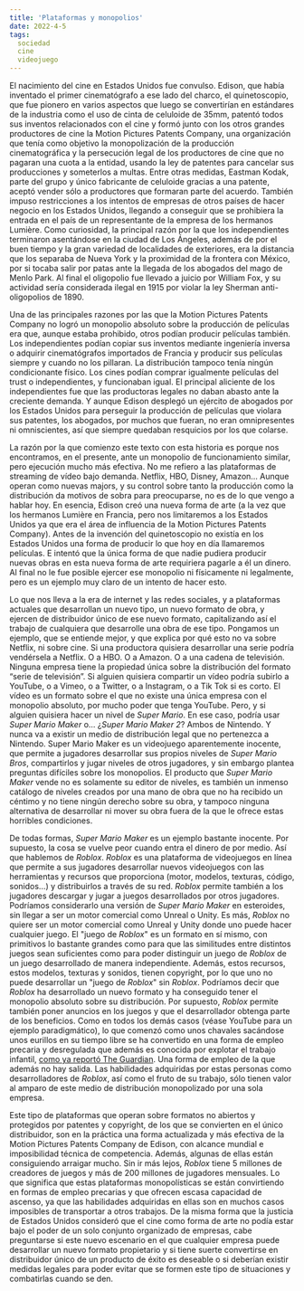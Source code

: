 ```yaml
---
title: 'Plataformas y monopolios'
date: 2022-4-5
tags:
  sociedad
  cine
  videojuego
---
```

El nacimiento del cine en Estados Unidos fue convulso. Edison, que había inventado el primer cinematógrafo a ese lado del charco, el quinetoscopio, que fue pionero en varios aspectos que luego se convertirían en estándares de la industria como el uso de cinta de celuloide de 35mm, patentó todos sus inventos relacionados con el cine y formó junto con los otros grandes productores de cine la Motion Pictures Patents Company, una organización que tenía como objetivo la monopolización de la producción cinematográfica y la persecución legal de los productores de cine que no pagaran una cuota a la entidad, usando la ley de patentes para cancelar sus producciones y someterlos a multas. Entre otras medidas, Eastman Kodak, parte del grupo y único fabricante de celuloide gracias a una patente, aceptó vender sólo a productores que formaran parte del acuerdo. También impuso restricciones a los intentos de empresas de otros países de hacer negocio en los Estados Unidos, llegando a conseguir que se prohibiera la entrada en el país de un representante de la empresa de los hermanos Lumière. Como curiosidad, la principal razón por la que los independientes terminaron asentándose en la ciudad de Los Ángeles, además de por el buen tiempo y la gran variedad de localidades de exteriores, era la distancia que los separaba de Nueva York y la proximidad de la frontera con México, por si tocaba salir por patas ante la llegada de los abogados del mago de Menlo Park. Al final el oligopolio fue llevado a juicio por William Fox, y su actividad sería considerada ilegal en 1915 por violar la ley Sherman anti-oligopolios de 1890.

Una de las principales razones por las que la Motion Pictures Patents Company no logró un monopolio absoluto sobre la producción de películas era que, aunque estaba prohibido, otros podían producir películas también. Los independientes podían copiar sus inventos mediante ingeniería inversa o adquirir cinematógrafos importados de Francia y producir sus películas siempre y cuando no los pillaran. La distribución tampoco tenía ningún condicionante físico. Los cines podían comprar igualmente películas del trust o independientes, y funcionaban igual. El principal aliciente de los independientes fue que las productoras legales no daban abasto ante la creciente demanda. Y aunque Edison desplegó un ejército de abogados por los Estados Unidos para perseguir la producción de películas que violara sus patentes, los abogados, por muchos que fueran, no eran omnipresentes ni omniscientes, así que siempre quedaban resquicios por los que colarse.

La razón por la que comienzo este texto con esta historia es porque nos encontramos, en el presente, ante un monopolio de funcionamiento similar, pero ejecución mucho más efectiva. No me refiero a las plataformas de streaming de vídeo bajo demanda. Netflix, HBO, Disney, Amazon… Aunque operan como nuevas majors, y su control sobre tanto la producción como la distribución da motivos de sobra para preocuparse, no es de lo que vengo a hablar hoy. En esencia, Edison creó una nueva forma de arte (a la vez que los hermanos Lumière en Francia, pero nos limitaremos a los Estados Unidos ya que era el área de influencia de la Motion Pictures Patents Company). Antes de la invención del quinetoscopio no existía en los Estados Unidos una forma de producir lo que hoy en día llamaremos películas. E intentó que la única forma de que nadie pudiera producir nuevas obras en esta nueva forma de arte requiriera pagarle a él un dinero. Al final no le fue posible ejercer ese monopolio ni físicamente ni legalmente, pero es un ejemplo muy claro de un intento de hacer esto.

Lo que nos lleva a la era de internet y las redes sociales, y a plataformas actuales que desarrollan un nuevo tipo, un nuevo formato de obra, y ejercen de distribuidor único de ese nuevo formato, capitalizando así el trabajo de cualquiera que desarrolle una obra de ese tipo. Pongamos un ejemplo, que se entiende mejor, y que explica por qué esto no va sobre Netflix, ni sobre cine. Si una productora quisiera desarrollar una serie podría vendérsela a Netflix. O a HBO. O a Amazon. O a una cadena de televisión. Ninguna empresa tiene la propiedad única sobre la distribución del formato “serie de televisión”. Si alguien quisiera compartir un vídeo podría subirlo a YouTube, o a Vimeo, o a Twitter, o a Instagram, o a Tik Tok si es corto. El vídeo es un formato sobre el que no existe una única empresa con el monopolio absoluto, por mucho poder que tenga YouTube. Pero, y si alguien quisiera hacer un nivel de *Super Mario*. En ese caso, podría usar *Super Mario Maker* o… ¿*Super Mario Maker 2*? Ambos de Nintendo. Y nunca va a existir un medio de distribución legal que no pertenezca a Nintendo. Super Mario Maker es un videojuego aparentemente inocente, que permite a jugadores desarrollar sus propios niveles de *Super Mario Bros*, compartirlos y jugar niveles de otros jugadores, y sin embargo plantea preguntas difíciles sobre los monopolios. El producto que *Super Mario Maker* vende no es solamente su editor de niveles, es también un inmenso catálogo de niveles creados por una mano de obra que no ha recibido un céntimo y no tiene ningún derecho sobre su obra, y tampoco ninguna alternativa de desarrollar ni mover su obra fuera de la que le ofrece estas horribles condiciones.

De todas formas, *Super Mario Maker* es un ejemplo bastante inocente. Por supuesto, la cosa se vuelve peor cuando entra el dinero de por medio. Así que hablemos de *Roblox*. *Roblox* es una plataforma de videojuegos en línea que permite a sus jugadores desarrollar nuevos videojuegos con las herramientas y recursos que proporciona (motor, modelos, texturas, código, sonidos…) y distribuirlos a través de su red. *Roblox* permite también a los jugadores descargar y jugar a juegos desarrollados por otros jugadores. Podríamos considerarlo una versión de *Super Mario Maker* en esteroides, sin llegar a ser un motor comercial como Unreal o Unity. Es más, *Roblox* no quiere ser un motor comercial como Unreal y Unity donde uno puede hacer cualquier juego. El "juego de *Roblox*" es un formato en sí mismo, con primitivos lo bastante grandes como para que las similitudes entre distintos juegos sean suficientes como para poder distinguir un juego de *Roblox* de un juego desarrollado de manera independiente. Además, estos recursos, estos modelos, texturas y sonidos, tienen copyright, por lo que uno no puede desarrollar un "juego de *Roblox*" sin *Roblox*. Podríamos decir que *Roblox* ha desarrollado un nuevo formato y ha conseguido tener el monopolio absoluto sobre su distribución. Por supuesto, *Roblox* permite también poner anuncios en los juegos y que el desarrollador obtenga parte de los beneficios. Como en todos los demás casos (véase YouTube para un ejemplo paradigmático), lo que comenzó como unos chavales sacándose unos eurillos en su tiempo libre se ha convertido en una forma de empleo precaria y desregulada que además es conocida por explotar el trabajo infantil, [como ya reportó The Guardian](https://www.theguardian.com/games/2022/jan/09/the-trouble-with-roblox-the-video-game-empire-built-on-child-labour). Una forma de empleo de la que además no hay salida. Las habilidades adquiridas por estas personas como desarrolladores de *Roblox*, así como el fruto de su trabajo, sólo tienen valor al amparo de este medio de distribución monopolizado por una sola empresa.

Este tipo de plataformas que operan sobre formatos no abiertos y protegidos por patentes y copyright, de los que se convierten en el único distribuidor, son en la práctica una forma actualizada y más efectiva de la Motion Pictures Patents Company de Edison, con alcance mundial e imposibilidad técnica de competencia. Además, algunas de ellas están consiguiendo arraigar mucho. Sin ir más lejos, *Roblox* tiene 5 millones de creadores de juegos y más de 200 millones de jugadores mensuales. Lo que significa que estas plataformas monopolísticas se están convirtiendo en formas de empleo precarias y que ofrecen escasa capacidad de ascenso, ya que las habilidades adquiridas en ellas son en muchos casos imposibles de transportar a otros trabajos. De la misma forma que la justicia de Estados Unidos consideró que el cine como forma de arte no podía estar bajo el poder de un solo conjunto organizado de empresas, cabe preguntarse si este nuevo escenario en el que cualquier empresa puede desarrollar un nuevo formato propietario y si tiene suerte convertirse en distribuidor único de un producto de éxito es deseable o si deberían existir medidas legales para poder evitar que se formen este tipo de situaciones y combatirlas cuando se den.
